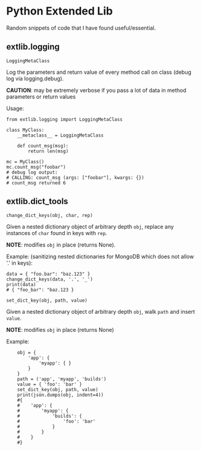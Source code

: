 Python Extended Lib
===================

Random snippets of code that I have found useful/essential.


extlib.logging
--------------

```LoggingMetaClass```

Log the parameters and return value of every method call on class (debug log via logging.debug).

**CAUTION**: may be extremely verbose if you pass a lot of data in method parameters or return values

Usage:

```
from extlib.logging import LoggingMetaClass

class MyClass:
    __metaclass__ = LoggingMetaClass
    
    def count_msg(msg):
        return len(msg)

mc = MyClass()
mc.count_msg("foobar")
# debug log output:
# CALLING: count_msg (args: ["foobar"], kwargs: {})
# count_msg returned 6
```

extlib.dict_tools
-----------------

```change_dict_keys(obj, char, rep)```

Given a nested dictionary object of arbitrary depth ```obj```, replace any instances of ```char``` found in keys with
```rep```. 

**NOTE**: modifies ```obj``` in place (returns None).

Example: (sanitizing nested dictionaries for MongoDB which does not allow '.' in keys):
```
data = { "foo.bar": "baz.123" }
change_dict_keys(data, '.', '_')
print(data)
# { "foo_bar": "baz.123 }
```


```set_dict_key(obj, path, value)```

Given a nested dictionary object of arbitrary depth ```obj```, walk ```path``` and insert ```value```.


**NOTE**: modifies ```obj``` in place (returns None)

Example:
```
    obj = {
        'app': {
            'myapp': { }
        }
    }
    path = ('app', 'myapp', 'builds')
    value = { 'foo': 'bar' }
    set_dict_key(obj, path, value)
    print(json.dumps(obj, indent=4))
    #{
    #    'app': {
    #        'myapp': {
    #            'builds': {
    #                'foo': 'bar'
    #            }
    #        }
    #    }
    #}
```